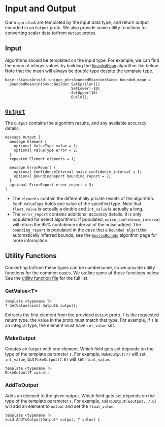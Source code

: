 
# Input and Output

Our `Algorithm`s are templated by the input data type, and return output encoded
in an `Output` proto. We also provide some utility functions for converting
scalar data to/from `Output` protos.

## Input

Algorithms should be templated on the input type. For example, we can find the
mean of integer values by building the
[`BoundedMean`](https://github.com/google/differential-privacy/blob/main/cc/algorithms/bounded-mean.h) algorithm like below.
Note that the mean will always be double type despite the template type.

```
base::StatusOr<std::unique_ptr<BoundedMean<int64>>> bounded_mean =
  BoundedMean<int64>::Builder.SetEpsilon(1)
                             .SetLower(-10)
                             .SetUpper(10)
                             .Build();
```

## [`Output`](https://github.com/google/differential-privacy/blob/main/proto/data.proto)

The `Output` contains the algorithm results, and any available accuracy details.

```
message Output {
  message Element {
    optional ValueType value = 1;
    optional ValueType error = 2;
  }
  repeated Element elements = 1;

  message ErrorReport {
    optional ConfidenceInterval noise_confidence_interval = 1;
    optional BoundingReport bounding_report = 2;
  }
  optional ErrorReport error_report = 3;
}
```

*   The `elements` contain the differentially private results of the algorithm.
    Each `ValueType` holds one value of the specified type. Note that
    `float_value` is actually a double and `int_value` is actually a long.
*   The `error_report` contains additional accuracy details. It is only
    populated for select algorithms. If populated, `noise_confidence_interval`
    will return the 95% confidence interval of the noise added. The
    `bounding_report` is populated in the case that a
    [`bounded algorithm`](algorithms/bounded-algorithm.md) automatically
    inferred bounds; see the [`ApproxBounds`](algorithms/approx-bounds.md)
    algorithm page for more information.

## Utility Functions

Converting to/from these types can be cumbersome, so we provide utility
functions for the common cases. We outline some of these functions below. See
the [utility function file](https://github.com/google/differential-privacy/blob/main/cc/proto/util.h) for the full list.

### GetValue&lt;T&gt;

```
template <typename T>
T GetValue(const Output& output);
```

Extracts the first element from the provided `Output` proto. `T` is the
requested return type; the value in the proto must match that type. For example,
if `T` is an integral type, the element must have `int_value` set.

### MakeOutput

Creates an `Output` with one element. Which field gets set depends on the type
of the template parameter `T`. For example, `MakeOutput(7)` will set
`int_value`, but `MakeOutput(7.0)` will set `float_value`.

```
template <typename T>
MakeOutput(T value);
```

### AddToOutput

Adds an element to the given output. Which field gets set depends on the type of
the template parameter `T`. For example, `AddToOutput(&output, 7.0)` will add an
element to `output` and set the `float_value`.

```
template <typename T>
void AddToOutput(Output* output, T value) {
```
